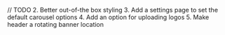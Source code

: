 // TODO
2. Better out-of-the box styling
3. Add a settings page to set the default carousel options
4. Add an option for uploading logos
5. Make header a rotating banner location